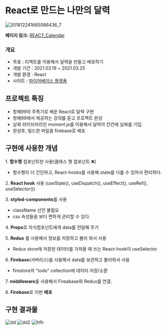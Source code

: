 # React로 만드는 나만의 달력

![201812241665086436_7](https://user-images.githubusercontent.com/79818840/120118889-bb517180-c1cf-11eb-9987-e9ba1f306bdd.jpg)

**페이지 링크:** [REACT_Calendar](https://react-calendar-f5663.web.app/)
<br/>

### 개요
- 목표 : 리액트를 이용해서 달력을 만들고 배포하기
- 개발 기간 : 2021.03.19 ~ 2021.03.25
- 개발 환경 : React
- 사이트 : [파이어베이스 플랫폼](https://react-calendar-f5663.web.app/) 

## 프로젝트 특징
- 항해99의 주특기로 배운 React로 달력 구현
- 항해99에서 제공하는 강의를 듣고 프로젝트 완성
- 날짜 라이브러리인 moment.js를 이용해서 달력의 칸칸에 날짜를 기입.
- 완성후, 빌드한 파일을 firebase로 배포

## 구현에 사용한 개념
1\. **함수형** 컴포넌트만 사용(클래스 형 컴포넌트 ❌)
  - 함수형이 더 간단하고, React-hooks를 사용해 state를 다룰 수 있어서 편리하다.

2\. **React hook** 사용 (useState(), useDispatch(), useEffect(), useRef(), useSelector()) 

3\. **styled-components**를 사용
  - className 선언 불필요
  - css 속성들을 보다 편하게 관리할 수 있다.

4\. **Props**로 자식컴포넌트에게 data를 전달해 주기

5\. **Redux** 를 사용해서 정보를 저장하고 불러 와서 사용
  - Redux store에 저장된 데이터를 가져올 때 쓰는 React-hook이 useSelector

6\. **Firebase**(서버리스)를 사용해서 data를 보관하고 불러와서 사용
  - firestore의 "todo" collection에 데이터 저장/소환

7\. **middleware**를 사용해서 Fireabase와 Redux를 연결.

8\. **Firebase**로 이번  **배포** 


## 구현 결과물
![dd](https://user-images.githubusercontent.com/79818840/120119090-c1941d80-c1d0-11eb-8bd4-15494aa485fb.JPG)
![dd2](https://user-images.githubusercontent.com/79818840/120119091-c35de100-c1d0-11eb-85f7-06c67a2417b0.JPG)
![hfh](https://user-images.githubusercontent.com/79818840/120119122-e7b9bd80-c1d0-11eb-9b6b-8c7f84157346.JPG)

